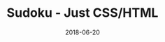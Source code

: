 ---
title: 'Sudoku - Just CSS/HTML'
description: 'Complete a sudoku puzzle without Javascript or server-side interaction.'
gametype: 'simple'
gameid: 15
date: 2018-06-20
tags: []
draft: false
type: 'games'
num19: [{'idx':1,'arr1':[1,2,3,4,5,6,7,8,9],'arr2':[1,2,3,4,5,6,7,8,9]},{'idx':2,'arr1':[1,2,3,4,5,6,7,8,9],'arr2':[1,2,3,4,5,6,7,8,9]},{'idx':3,'arr1':[1,2,3,4,5,6,7,8,9],'arr2':[1,2,3,4,5,6,7,8,9]},{'idx':4,'arr1':[1,2,3,4,5,6,7,8,9],'arr2':[1,2,3,4,5,6,7,8,9]},{'idx':5,'arr1':[1,2,3,4,5,6,7,8,9],'arr2':[1,2,3,4,5,6,7,8,9]},{'idx':6,'arr1':[1,2,3,4,5,6,7,8,9],'arr2':[1,2,3,4,5,6,7,8,9]},{'idx':7,'arr1':[1,2,3,4,5,6,7,8,9],'arr2':[1,2,3,4,5,6,7,8,9]},{'idx':8,'arr1':[1,2,3,4,5,6,7,8,9],'arr2':[1,2,3,4,5,6,7,8,9]},{'idx':9,'arr1':[1,2,3,4,5,6,7,8,9],'arr2':[1,2,3,4,5,6,7,8,9]}]
puzzle: [[0, 4, 2, 0, 8, 0, 0, 7, 0], [1, 6, 0, 2, 0, 9, 0, 0, 0], [0, 0, 0, 0, 6, 1, 0, 0, 0], [0, 2, 9, 0, 0, 4, 0, 0, 3], [8, 3, 0, 0, 0, 0, 4, 0, 0], [0, 1, 5, 0, 0, 6, 0, 0, 8], [0, 0, 0, 0, 4, 8, 0, 0, 0], [3, 8, 0, 1, 0, 7, 0, 0, 0], [0, 9, 4, 0, 2, 0, 0, 3, 0]]
layout: 'sudokucssstatic'
---